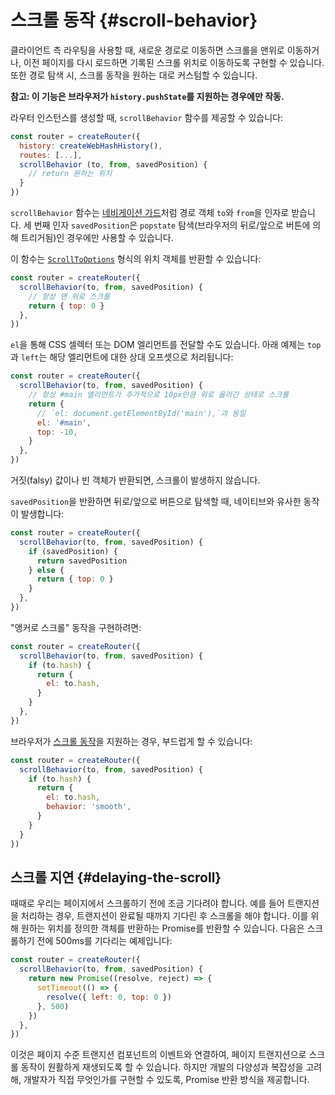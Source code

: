 # 스크롤 동작 {#scroll-behavior}

클라이언트 측 라우팅을 사용할 때,
새로운 경로로 이동하면 스크롤을 맨위로 이동하거나,
이전 페이지를 다시 로드하면 기록된 스크롤 위치로 이동하도록 구현할 수 있습니다.
또한 경로 탐색 시, 스크롤 동작을 원하는 대로 커스텀할 수 있습니다.

**참고: 이 기능은 브라우저가 `history.pushState`를 지원하는 경우에만 작동.**

라우터 인스턴스를 생성할 때, `scrollBehavior` 함수를 제공할 수 있습니다:

```js
const router = createRouter({
  history: createWebHashHistory(),
  routes: [...],
  scrollBehavior (to, from, savedPosition) {
    // return 원하는 위치
  }
})
```

`scrollBehavior` 함수는 [네비게이션 가드](navigation-guards.md)처럼 경로 객체 `to`와 `from`을 인자로 받습니다.
세 번째 인자 `savedPosition`은 `popstate` 탐색(브라우저의 뒤로/앞으로 버튼에 의해 트리거됨)인 경우에만 사용할 수 있습니다.

이 함수는 [`ScrollToOptions`](https://developer.mozilla.org/en-US/docs/Web/API/ScrollToOptions) 형식의 위치 객체를 반환할 수 있습니다:

```js
const router = createRouter({
  scrollBehavior(to, from, savedPosition) {
    // 항상 맨 위로 스크롤
    return { top: 0 }
  },
})
```

`el`을 통해 CSS 셀렉터 또는 DOM 엘리먼트를 전달할 수도 있습니다.
아래 예제는 `top`과 `left`는 해당 엘리먼트에 대한 상대 오프셋으로 처리됩니다:

```js
const router = createRouter({
  scrollBehavior(to, from, savedPosition) {
    // 항상 #main 엘리먼트가 추가적으로 10px만큼 위로 올라간 상태로 스크롤
    return {
      // `el: document.getElementById('main'),`과 동일
      el: '#main',
      top: -10,
    }
  },
})
```

거짓(falsy) 값이나 빈 객체가 반환되면, 스크롤이 발생하지 않습니다.

`savedPosition`을 반환하면 뒤로/앞으로 버튼으로 탐색할 때, 네이티브와 유사한 동작이 발생합니다:

```js
const router = createRouter({
  scrollBehavior(to, from, savedPosition) {
    if (savedPosition) {
      return savedPosition
    } else {
      return { top: 0 }
    }
  },
})
```

"앵커로 스크롤" 동작을 구현하려면:

```js
const router = createRouter({
  scrollBehavior(to, from, savedPosition) {
    if (to.hash) {
      return {
        el: to.hash,
      }
    }
  },
})
```

브라우저가 [스크롤 동작](https://developer.mozilla.org/en-US/docs/Web/API/ScrollToOptions/behavior)을 지원하는 경우, 부드럽게 할 수 있습니다:

```js
const router = createRouter({
  scrollBehavior(to, from, savedPosition) {
    if (to.hash) {
      return {
        el: to.hash,
        behavior: 'smooth',
      }
    }
  }
})
```

## 스크롤 지연 {#delaying-the-scroll}

때때로 우리는 페이지에서 스크롤하기 전에 조금 기다려야 합니다.
예를 들어 트랜지션을 처리하는 경우, 트랜지션이 완료될 때까지 기다린 후 스크롤을 해야 합니다.
이를 위해 원하는 위치를 정의한 객체를 반환하는 Promise를 반환할 수 있습니다.
다음은 스크롤하기 전에 500ms를 기다리는 예제입니다:

```js
const router = createRouter({
  scrollBehavior(to, from, savedPosition) {
    return new Promise((resolve, reject) => {
      setTimeout(() => {
        resolve({ left: 0, top: 0 })
      }, 500)
    })
  },
})
```

이것은 페이지 수준 트랜지션 컴포넌트의 이벤트와 연결하여,
페이지 트랜지션으로 스크롤 동작이 원활하게 재생되도록 할 수 있습니다.
하지만 개발의 다양성과 복잡성을 고려해,
개발자가 직접 무엇인가를 구현할 수 있도록,
Promise 반환 방식을 제공합니다.